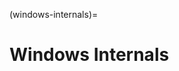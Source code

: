 (windows-internals)=
# Windows Internals

[](windows-internals-processes)

[](the-most-comprehensive-suite-of-tools-for-microsoft-windows)

[](get-a-handle-on-windows-processes-and-services-for-better-anomaly-identification)

[](run-32-bit-windows-based-applications-on-64-bit-windows-with-wow64)
